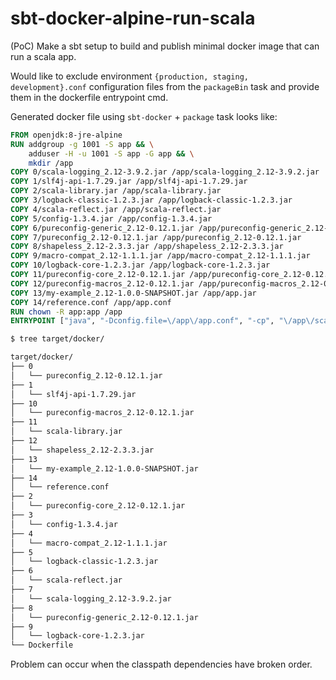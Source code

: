 # sbt-docker-alpine-run-scala
(PoC) Make a sbt setup to build and publish minimal docker image that can run a scala app.   

Would like to exclude environment `{production, staging, development}.conf` configuration files from the `packageBin` task and provide them in the dockerfile entrypoint cmd.

Generated docker file using `sbt-docker` + `package` task looks like:

```dockerfile
FROM openjdk:8-jre-alpine
RUN addgroup -g 1001 -S app && \
	adduser -H -u 1001 -S app -G app && \
	mkdir /app
COPY 0/scala-logging_2.12-3.9.2.jar /app/scala-logging_2.12-3.9.2.jar
COPY 1/slf4j-api-1.7.29.jar /app/slf4j-api-1.7.29.jar
COPY 2/scala-library.jar /app/scala-library.jar
COPY 3/logback-classic-1.2.3.jar /app/logback-classic-1.2.3.jar
COPY 4/scala-reflect.jar /app/scala-reflect.jar
COPY 5/config-1.3.4.jar /app/config-1.3.4.jar
COPY 6/pureconfig-generic_2.12-0.12.1.jar /app/pureconfig-generic_2.12-0.12.1.jar
COPY 7/pureconfig_2.12-0.12.1.jar /app/pureconfig_2.12-0.12.1.jar
COPY 8/shapeless_2.12-2.3.3.jar /app/shapeless_2.12-2.3.3.jar
COPY 9/macro-compat_2.12-1.1.1.jar /app/macro-compat_2.12-1.1.1.jar
COPY 10/logback-core-1.2.3.jar /app/logback-core-1.2.3.jar
COPY 11/pureconfig-core_2.12-0.12.1.jar /app/pureconfig-core_2.12-0.12.1.jar
COPY 12/pureconfig-macros_2.12-0.12.1.jar /app/pureconfig-macros_2.12-0.12.1.jar
COPY 13/my-example_2.12-1.0.0-SNAPSHOT.jar /app/app.jar
COPY 14/reference.conf /app/app.conf
RUN chown -R app:app /app
ENTRYPOINT ["java", "-Dconfig.file=\/app\/app.conf", "-cp", "\/app\/scala-logging_2.12-3.9.2.jar:\/app\/slf4j-api-1.7.29.jar:\/app\/scala-library.jar:\/app\/logback-classic-1.2.3.jar:\/app\/scala-reflect.jar:\/app\/config-1.3.4.jar:\/app\/pureconfig-generic_2.12-0.12.1.jar:\/app\/pureconfig_2.12-0.12.1.jar:\/app\/shapeless_2.12-2.3.3.jar:\/app\/macro-compat_2.12-1.1.1.jar:\/app\/logback-core-1.2.3.jar:\/app\/pureconfig-core_2.12-0.12.1.jar:\/app\/pureconfig-macros_2.12-0.12.1.jar\/app\/app.conf:\/app\/app.jar", "com.github.fpopic.Main"]
```

```bash
$ tree target/docker/

target/docker/
├── 0
│   └── pureconfig_2.12-0.12.1.jar
├── 1
│   └── slf4j-api-1.7.29.jar
├── 10
│   └── pureconfig-macros_2.12-0.12.1.jar
├── 11
│   └── scala-library.jar
├── 12
│   └── shapeless_2.12-2.3.3.jar
├── 13
│   └── my-example_2.12-1.0.0-SNAPSHOT.jar
├── 14
│   └── reference.conf
├── 2
│   └── pureconfig-core_2.12-0.12.1.jar
├── 3
│   └── config-1.3.4.jar
├── 4
│   └── macro-compat_2.12-1.1.1.jar
├── 5
│   └── logback-classic-1.2.3.jar
├── 6
│   └── scala-reflect.jar
├── 7
│   └── scala-logging_2.12-3.9.2.jar
├── 8
│   └── pureconfig-generic_2.12-0.12.1.jar
├── 9
│   └── logback-core-1.2.3.jar
└── Dockerfile
```

Problem can occur when the classpath dependencies have broken order.

